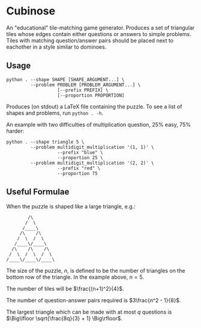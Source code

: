 Cubinose
========

An "educational" tile-matching game generator. Produces a set of triangular
tiles whose edges contain either questions or answers to simple problems. Tiles
with matching question/answer pairs should be placed next to eachother in a
style similar to dominoes.

Usage
-----

	python . --shape SHAPE [SHAPE_ARGUMENT...] \
	         --problem PROBLEM [PROBLEM_ARGUMENT...] \
	                   [--prefix PREFIX] \
	                   [--proportion PROPORTION]

Produces (on stdout) a LaTeX file containing the puzzle. To see a list of
shapes and problems, run `python . -h`.

An example with two difficulties of multiplication question, 25% easy, 75%
harder:

	python . --shape triangle 5 \
	         --problem multidigit_multiplication '(1, 1)' \
	                   --prefix "blue" \
	                   --proportion 25 \
	         --problem multidigit_multiplication '(2, 2)' \
	                   --prefix "red" \
	                   --proportion 75

Useful Formulae
---------------

When the puzzle is shaped like a large triangle, e.g.:

	        /\
	       /  \
	      /____\
	     /\    /\
	    /  \  /  \
	   /____\/____\
	  /\    /\    /\
	 /  \  /  \  /  \
	/____\/____\/____\

The size of the puzzle, $n$, is defined to be the number of triangles on the
bottom row of the triangle. In the example above, $n = 5$.

The number of tiles will be $\frac{(n+1)^2}{4}$.

The number of question-answer pairs required is $3\frac{n^2 - 1}{8}$.

The largest triangle which can be made with at most $q$ questions is
$\Big\lfloor \sqrt{\frac{8q}{3} + 1} \Big\rfloor$.
